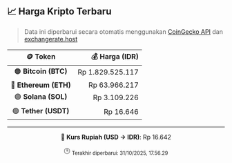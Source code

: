 

<!-- HARGA_KRIPTO -->
## 📈 Harga Kripto Terbaru

> Data ini diperbarui secara otomatis menggunakan [CoinGecko API](https://www.coingecko.com/) dan [exchangerate.host](https://exchangerate.host/)

<div align="center">

| 🪙 Token | 💰 Harga (IDR) |
|:------:|---------------:|
| 🟠 **Bitcoin (BTC)**   | Rp 1.829.525.117 |
| 🔵 **Ethereum (ETH)**  | Rp 63.966.217 |
| 🟣 **Solana (SOL)**    | Rp 3.109.226 |
| 🟢 **Tether (USDT)**   | Rp 16.646 |

---

💱 **Kurs Rupiah (USD → IDR)**: Rp 16.642

🕒 <sub>Terakhir diperbarui: 31/10/2025, 17.56.29</sub>

</div>
<!-- /HARGA_KRIPTO -->